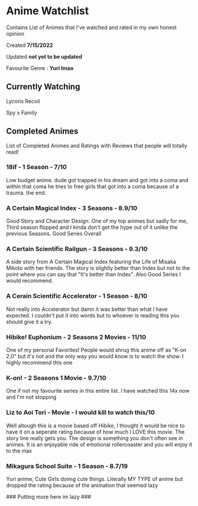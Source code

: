 # Anime Watchlist

Contains List of Animes that I've watched and rated in my own honest opinion

Created <b>7/15/2022</b>

Updated <b>not yet to be updated</b>

Favourite Genre : <b>Yuri lmao</b>

## Currently Watching
Lycoris Recoil

Spy x Family





## Completed Animes
List of Completed Animes and Ratings with Reviews that people will totally read!

### 18if - 1 Season - 7/10
Low budget anime. dude got trapped in his dream and got into a coma and within that coma he tries to free girls that got into a coma because of a trauma. the end.

### A Certain Magical Index - 3 Seasons - 8.9/10
Good Story and Character Design. One of my top animes but sadly for me, Third season flopped and I kinda don't get the hype out of it unlike the previous Seasons. Good Series Overall

### A Certain Scientific Railgun - 3 Seasons - 9.3/10
A side story from A Certain Magical Index featuring the Life of Misaka Mikoto with her friends. The story is slightly better than Index but not to the point where you can say that "It's better than Index". Also Good Series I would recommend.

### A Cerain Scientific Accelerator - 1 Season - 8/10
Not really into Accelerator but damn it was better than what I have expected. I couldn't put it into words but to whoever is reading this you should give it a try.

### Hibike! Euphonium - 2 Seasons 2 Movies - 11/10
One of my personal Favorites! People would shrug this anime off as "K-on 2.0" but it's not and the only way you would know is to watch the show. I highly recommend this one

### K-on! - 2 Seasons 1 Movie - 9.7/10
One if not my favourite series in this entire list. I have watched this 14x now and I'm not stopping

### Liz to Aoi Tori - Movie - I would kill to watch this/10
Well altough this is a movie based off Hibike, I thought it would be nice to have it on a seperate rating because of how much I LOVE this movie. The story line really gets you. The design is something you don't often see in animes. It is an enjoyable ride of emotional rollercoaster and you will enjoy it to the max

### Mikagura School Suite - 1 Season - 8.7/19
Yuri anime, Cute Girls doimg cute things. Literally MY TYPE of anime but dropped the rating because of the animation that seemed lazy

<p align="centre">
### Putting more here im lazy ###
